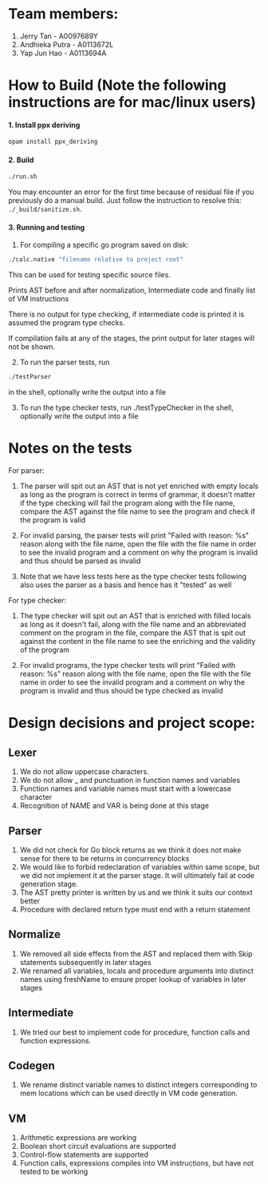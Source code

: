 # Team members:

1. Jerry Tan - A0097689Y
2. Andhieka Putra - A0113672L
3. Yap Jun Hao - A0113694A

# How to Build (Note the following instructions are for mac/linux users)

#### 1. Install ppx deriving

```bash
opam install ppx_deriving
```

#### 2. Build

```bash
./run.sh
```

You may encounter an error for the first time because of residual file
if you previously do a manual build. Just follow the instruction to
resolve this: `./_build/sanitize.sh`.

#### 3. Running and testing

1. For compiling a specific go program saved on disk:

```bash
./calc.native "filename relative to project root"
```

This can be used for testing specific source files.

Prints AST before and after normalization, Intermediate code and finally list of VM instructions

There is no output for type checking, if intermediate code is printed it is assumed the program type checks.

If compilation fails at any of the stages, the print output for later stages will not be shown.

2. To run the parser tests, run 

```bash
./testParser 
```
in the shell, optionally write the output into a file

3. To run the type checker tests, run ./testTypeChecker in the shell, optionally write the output into a file

# Notes on the tests

For parser:

1. The parser will spit out an AST that is not yet enriched with empty locals as long as the program is correct in terms of grammar, it doesn't matter if the type checking will fail the program along with the file name, compare the AST against the file name to see the program and check if the program is valid

2. For invalid parsing, the parser tests will print "Failed with reason: %s" reason along with the file name, open the file with the file name in order to see the invalid program and a comment on why the program is invalid and thus should be parsed as invalid

3. Note that we have less tests here as the type checker tests following also uses the parser as a basis and hence has it "tested" as well

For type checker:

1. The type checker will spit out an AST that is enriched with filled locals as long as it doesn't fail, along with the file name and an abbreviated comment on the program in the file, compare the AST that is spit out against the content in the file name to see the enriching and the
validity of the program

2. For invalid programs, the type checker tests will print "Failed with reason: %s" reason along with the file name, open the file with the file name in order to see the invalid program and a comment on why the program is invalid and thus should be type checked as invalid

# Design decisions and project scope:

## Lexer
1. We do not allow uppercase characters.
2. We do not allow _ and punctuation in function names and variables
3. Function names and variable names must start with a lowercase character
4. Recognition of NAME and VAR is being done at this stage

## Parser
1. We did not check for Go block returns as we think it does not make sense for there to be returns in concurrency blocks
2. We would like to forbid redeclaration of variables within same scope, but we did not implement it at the parser stage. It will ultimately fail at code generation stage.
3. The AST pretty printer is written by us and we think it suits our context better
4. Procedure with declared return type must end with a return statement

## Normalize
1. We removed all side effects from the AST and replaced them with Skip statements subsequently in later stages
2. We renamed all variables, locals and procedure arguments into distinct names using freshName to ensure proper lookup of variables in later stages

## Intermediate
1. We tried our best to implement code for procedure, function calls and function expressions.

## Codegen
1. We rename distinct variable names to distinct integers corresponding to mem locations which can be used directly in VM code generation.

## VM
1. Arithmetic expressions are working
2. Boolean short circuit evaluations are supported
3. Control-flow statements are supported
4. Function calls, expressions compiles into VM instructions, but have not tested to be working
